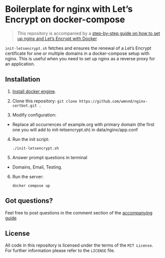 # Boilerplate for nginx with Let’s Encrypt on docker-compose

> This repository is accompanied by a [step-by-step guide on how to
> set up nginx and Let’s Encrypt with Docker](https://medium.com/@pentacent/nginx-and-lets-encrypt-with-docker-in-less-than-5-minutes-b4b8a60d3a71).

`init-letsencrypt.sh` fetches and ensures the renewal of a Let’s
Encrypt certificate for one or multiple domains in a docker-compose
setup with nginx.
This is useful when you need to set up nginx as a reverse proxy for an
application.

## Installation

1. [Install docker engine](https://docs.docker.com/engine/install/).

2. Clone this repository: `git clone https://github.com/wmnnd/nginx-certbot.git .`

3. Modify configuration:

- Replace all occurrences of example.org with primary domain (the first one you will add to init-letsencrypt.sh) in data/nginx/app.conf

4.  Run the init script:

        ./init-letsencrypt.sh

5.  Answer prompt questions in terminal

- Domains, Email, Testing.

6.  Run the server:

        docker compose up

## Got questions?

Feel free to post questions in the comment section of the [accompanying guide](https://medium.com/@pentacent/nginx-and-lets-encrypt-with-docker-in-less-than-5-minutes-b4b8a60d3a71)

## License

All code in this repository is licensed under the terms of the `MIT License`. For further information please refer to the `LICENSE` file.
